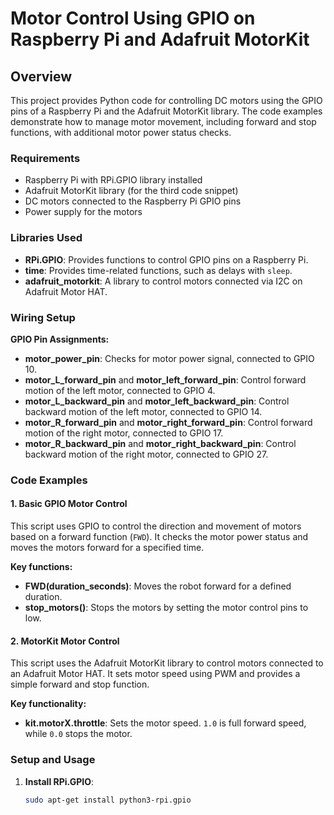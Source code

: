 # Motor Control Using GPIO on Raspberry Pi and Adafruit MotorKit

## Overview

This project provides Python code for controlling DC motors using the GPIO pins of a Raspberry Pi and the Adafruit MotorKit library. The code examples demonstrate how to manage motor movement, including forward and stop functions, with additional motor power status checks.

### Requirements

- Raspberry Pi with RPi.GPIO library installed
- Adafruit MotorKit library (for the third code snippet)
- DC motors connected to the Raspberry Pi GPIO pins
- Power supply for the motors

### Libraries Used

- **RPi.GPIO**: Provides functions to control GPIO pins on a Raspberry Pi.
- **time**: Provides time-related functions, such as delays with `sleep`.
- **adafruit_motorkit**: A library to control motors connected via I2C on Adafruit Motor HAT.

### Wiring Setup

**GPIO Pin Assignments:**
- **motor_power_pin**: Checks for motor power signal, connected to GPIO 10.
- **motor_L_forward_pin** and **motor_left_forward_pin**: Control forward motion of the left motor, connected to GPIO 4.
- **motor_L_backward_pin** and **motor_left_backward_pin**: Control backward motion of the left motor, connected to GPIO 14.
- **motor_R_forward_pin** and **motor_right_forward_pin**: Control forward motion of the right motor, connected to GPIO 17.
- **motor_R_backward_pin** and **motor_right_backward_pin**: Control backward motion of the right motor, connected to GPIO 27.

### Code Examples

#### 1. Basic GPIO Motor Control

This script uses GPIO to control the direction and movement of motors based on a forward function (`FWD`). It checks the motor power status and moves the motors forward for a specified time.

**Key functions:**
- **FWD(duration_seconds)**: Moves the robot forward for a defined duration.
- **stop_motors()**: Stops the motors by setting the motor control pins to low.

#### 2. MotorKit Motor Control

This script uses the Adafruit MotorKit library to control motors connected to an Adafruit Motor HAT. It sets motor speed using PWM and provides a simple forward and stop function.

**Key functionality:**
- **kit.motorX.throttle**: Sets the motor speed. `1.0` is full forward speed, while `0.0` stops the motor.

### Setup and Usage

1. **Install RPi.GPIO**:
   ```bash
   sudo apt-get install python3-rpi.gpio
